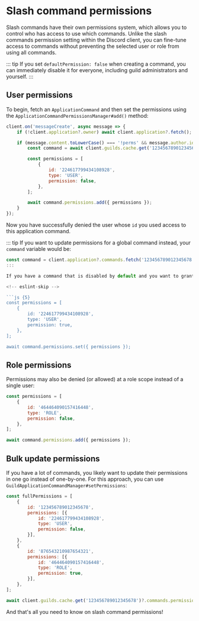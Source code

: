 # Slash command permissions

Slash commands have their own permissions system, which allows you to control who has access to use which commands. Unlike the slash commands permission setting within the Discord client, you can fine-tune access to commands without preventing the selected user or role from using all commands.

::: tip
If you set `defaultPermission: false` when creating a command, you can immediately disable it for everyone, including guild administrators and yourself.
:::

## User permissions

To begin, fetch an `ApplicationCommand` and then set the permissions using the `ApplicationCommandPermissionsManager#add()` method:

```js
client.on('messageCreate', async message => {
	if (!client.application?.owner) await client.application?.fetch();

	if (message.content.toLowerCase() === '!perms' && message.author.id === client.application?.owner.id) {
		const command = await client.guilds.cache.get('123456789012345678')?.commands.fetch('876543210987654321');

		const permissions = [
			{
				id: '224617799434108928',
				type: 'USER',
				permission: false,
			},
		];

		await command.permissions.add({ permissions });
	}
});
```

Now you have successfully denied the user whose `id` you used access to this application command.

::: tip
If you want to update permissions for a global command instead, your `command` variable would be:
```js
const command = client.application?.commands.fetch('123456789012345678');
:::

If you have a command that is disabled by default and you want to grant someone access to use it, do as follows:

<!-- eslint-skip -->

```js {5}
const permissions = [
	{
		id: '224617799434108928',
		type: 'USER',
		permission: true,
	},
];

await command.permissions.set({ permissions });
```


## Role permissions

Permissions may also be denied (or allowed) at a role scope instead of a single user:

<!-- eslint-skip -->

```js {4-5}
const permissions = [
	{
		id: '464464090157416448',
		type: 'ROLE',
		permission: false,
	},
];

await command.permissions.add({ permissions });
```

## Bulk update permissions

If you have a lot of commands, you likely want to update their permissions in one go instead of one-by-one. For this approach, you can use `GuildApplicationCommandManager#setPermissions`:

<!-- eslint-skip -->

```js
const fullPermissions = [
	{
		id: '123456789012345678',
		permissions: [{
			id: '224617799434108928',
			type: 'USER',
			permission: false,
		}],
	},
	{
		id: '876543210987654321',
		permissions: [{
			id: '464464090157416448',
			type: 'ROLE',
			permission: true,
		}],
	},
];

await client.guilds.cache.get('123456789012345678')?.commands.permissions.set({ fullPermissions });
```

And that's all you need to know on slash command permissions!
